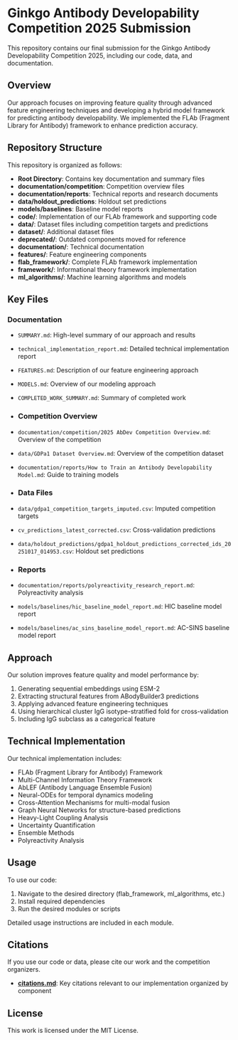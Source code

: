# Ginkgo Antibody Developability Competition 2025 Submission

This repository contains our final submission for the Ginkgo Antibody Developability Competition 2025, including our code, data, and documentation.

## Overview

Our approach focuses on improving feature quality through advanced feature engineering techniques and developing a hybrid model framework for predicting antibody developability. We implemented the FLAb (Fragment Library for Antibody) framework to enhance prediction accuracy.

## Repository Structure

This repository is organized as follows:

- **Root Directory**: Contains key documentation and summary files
- **documentation/competition**: Competition overview files
- **documentation/reports**: Technical reports and research documents
- **data/holdout_predictions**: Holdout set predictions
- **models/baselines**: Baseline model reports
- **code/**: Implementation of our FLAb framework and supporting code
- **data/**: Dataset files including competition targets and predictions
- **dataset/**: Additional dataset files
- **deprecated/**: Outdated components moved for reference
- **documentation/**: Technical documentation
- **features/**: Feature engineering components
- **flab_framework/**: Complete FLAb framework implementation
- **framework/**: Informational theory framework implementation
- **ml_algorithms/**: Machine learning algorithms and models

## Key Files

### Documentation
- `SUMMARY.md`: High-level summary of our approach and results
- `technical_implementation_report.md`: Detailed technical implementation report
- `FEATURES.md`: Description of our feature engineering approach
- `MODELS.md`: Overview of our modeling approach
- `COMPLETED_WORK_SUMMARY.md`: Summary of completed work

- ### Competition Overview
- `documentation/competition/2025 AbDev Competition Overview.md`: Overview of the competition
- `data/GDPa1 Dataset Overview.md`: Overview of the competition dataset
- `documentation/reports/How to Train an Antibody Developability Model.md`: Guide to training models

- ### Data Files
- `data/gdpa1_competition_targets_imputed.csv`: Imputed competition targets
- `cv_predictions_latest_corrected.csv`: Cross-validation predictions
- `data/holdout_predictions/gdpa1_holdout_predictions_corrected_ids_20251017_014953.csv`: Holdout set predictions

- ### Reports
- `documentation/reports/polyreactivity_research_report.md`: Polyreactivity analysis
- `models/baselines/hic_baseline_model_report.md`: HIC baseline model report
- `models/baselines/ac_sins_baseline_model_report.md`: AC-SINS baseline model report

## Approach

Our solution improves feature quality and model performance by:

1. Generating sequential embeddings using ESM-2
2. Extracting structural features from ABodyBuilder3 predictions
3. Applying advanced feature engineering techniques
4. Using hierarchical cluster IgG isotype-stratified fold for cross-validation
5. Including IgG subclass as a categorical feature

## Technical Implementation

Our technical implementation includes:

- FLAb (Fragment Library for Antibody) Framework
- Multi-Channel Information Theory Framework
- AbLEF (Antibody Language Ensemble Fusion)
- Neural-ODEs for temporal dynamics modeling
- Cross-Attention Mechanisms for multi-modal fusion
- Graph Neural Networks for structure-based predictions
- Heavy-Light Coupling Analysis
- Uncertainty Quantification
- Ensemble Methods
- Polyreactivity Analysis

## Usage

To use our code:

1. Navigate to the desired directory (flab_framework, ml_algorithms, etc.)
2. Install required dependencies
3. Run the desired modules or scripts

Detailed usage instructions are included in each module.

## Citations

If you use our code or data, please cite our work and the competition organizers.
- **[citations.md](citations.md)**: Key citations relevant to our implementation organized by component

## License

This work is licensed under the MIT License.
